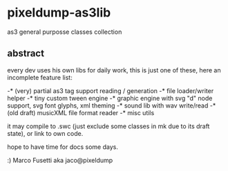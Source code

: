 # pixeldump-as3lib
as3 general purposse classes collection

## abstract
every dev uses his own libs for daily work, this is just one of these, here an incomplete feature list:

-* (very) partial as3 tag support reading / generation
-* file loader/writer helper
-* tiny custom tween engine
-* graphic engine with svg "d" node support, svg font glyphs, xml theming
-* sound lib with wav write/read
-* (old draft) musicXML file format reader
-* misc utils

it may compile to .swc (just exclude some classes in mk due to its draft state), or link to own code.

hope to have time for docs some days.

:)
Marco Fusetti aka jaco@pixeldump
